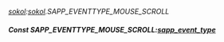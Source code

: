 _[sokol](../../modules/sokol/sokol-module.md):[sokol](../../modules/sokol/sokol-module.md).SAPP\_EVENTTYPE\_MOUSE\_SCROLL_
##### Const SAPP\_EVENTTYPE\_MOUSE\_SCROLL:[sapp_event_type](../../modules/sokol/sokol-sapp_event_type.md)
